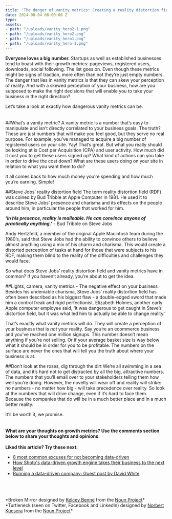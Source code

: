 ```yaml
---
title: 'The danger of vanity metrics: Creating a reality distortion field'
date: 2014-08-04 08:00:00 Z
type: 
assets:
- path: "/uploads/vanity_hero2-1.png"
- path: "/uploads/vanity_hero2.png"
- path: "/uploads/vanity_hero1.png"
- path: "/uploads/vanity_hero-1.png"
---
```


**Everyone loves a big number.** Startups as well as established businesses tend to boast with their growth metrics: pageviews, registered users, downloads, social following. The list goes on. Even though these metrics might be signs of traction, more often than not they’re just empty numbers. The danger that lies in vanity metrics is that they can skew your perception of reality. And with a skewed perception of your business, how are you supposed to make the right decisions that will enable you to take your business in the right direction?

Let’s take a look at exactly how dangerous vanity metrics can be.
</br>
</br>
</br>
##What’s a vanity metric?
A vanity metric is a number that’s easy to manipulate and isn’t directly correlated to your business goals. The truth? These are just numbers that will make you feel good, but they serve no real purpose. For example, you’ve managed to acquire a big number of registered users on your site. Yay! That’s great. But what you really should be looking at is Cost per Acquisition (CPA) and user activity. How much did it cost you to get these users signed up? What kind of actions can you take in order to drive the cost down? What are these users doing on your site in relation to what you want them to do? 

It all comes back to how much money you’re spending and how much you’re earning. Simple!


##Steve Jobs’ reality distortion field
The term reality distortion field (RDF) was coined by Bud Tribble at Apple Computer in 1981. He used it to describe Steve Jobs’ presence and charisma and its effects on the people around him, in particular the people that worked for him.

***‘In his presence, reality is malleable. He can convince anyone of practically anything.’*** - Bud Tribble on Steve Jobs

Andy Hertzfeld, a member of the original Apple Macintosh team during the 1980’s, said that Steve Jobs had the ability to convince others to believe almost anything using a mix of his charm and charisma. This would create a distorted perception of tasks at hand for those that were subjects to his RDF, making them blind to the reality of the difficulties and challenges they would face.

So what does Steve Jobs’ reality distortion field and vanity metrics have in common? If you haven’t already, you’re about to get the idea.


##Lights, camera, vanity metrics - The negative effect on your business
Besides his undeniable charisma, Steve Jobs’ reality distortion field has often been described as his biggest flaw - a double-edged sword that made him a control freak and rigid perfectionist. Elizabeth Holmes, another early Apple computer employee said, ‘It was dangerous to get caught in Steve’s distortion field, but it was what led him to actually be able to change reality.’

That’s exactly what vanity metrics will do. They will create a perception of your business that is *not* your reality. Say you’re an ecommerce business and you’ve reached one million signups. This number doesn’t mean anything if you’re not selling. Or if your average basket size is way below what it should be in order for you to be profitable. The numbers on the surface are never the ones that will tell you the truth about where your business is at.


##Don’t look at the roses, dig through the dirt
We’re all swimming in a sea of data, and it’s hard not to get distracted by all the big, attractive numbers. The numbers that you’ll email over to your stakeholders telling them how well you’re doing. However, the novelty will wear off and reality will strike: no numbers - no matter how big - will take precedence over reality. So look at the numbers that will drive change, even if it’s hard to face them. Because the companies that do will be in a much better place and in a much better reality.

It’ll be worth it, we promise.
</br>
</br>
</br>
**What are your thoughts on growth metrics? Use the comments section below to share your thoughts and opinions**.
</br>
</br>
**Liked this article? Try these next:** 
- [8 most common excuses for not becoming data-driven](https://www.geckoboard.com/blog/8-most-common-excuses-for-not-becoming-data-driven/)
- [How Shoto's data-driven growth engine takes their business to the next level](https://www.geckoboard.com/blog/case-study-how-shotos-data-driven-growth-engine-takes-their-business-to-the-next-level/)
- [Running a data-driven company: Guest post by David White](https://www.geckoboard.com/blog/running-a-data-driven-company-guest-post-by-david-white-1/)
</br>
</br>
</br>
*Broken Mirror designed by <a href="http://www.thenounproject.com/kelceywebpagefx">Kelcey Benne</a> from the <a href="http://www.thenounproject.com">Noun Project</a>*
*Turtleneck (seen on Twitter, Facebook and LinkedIn) designed by <a href="http://www.thenounproject.com/idiotbox">Norbert Kucsera</a> from the <a href="http://www.thenounproject.com">Noun Project</a>*
